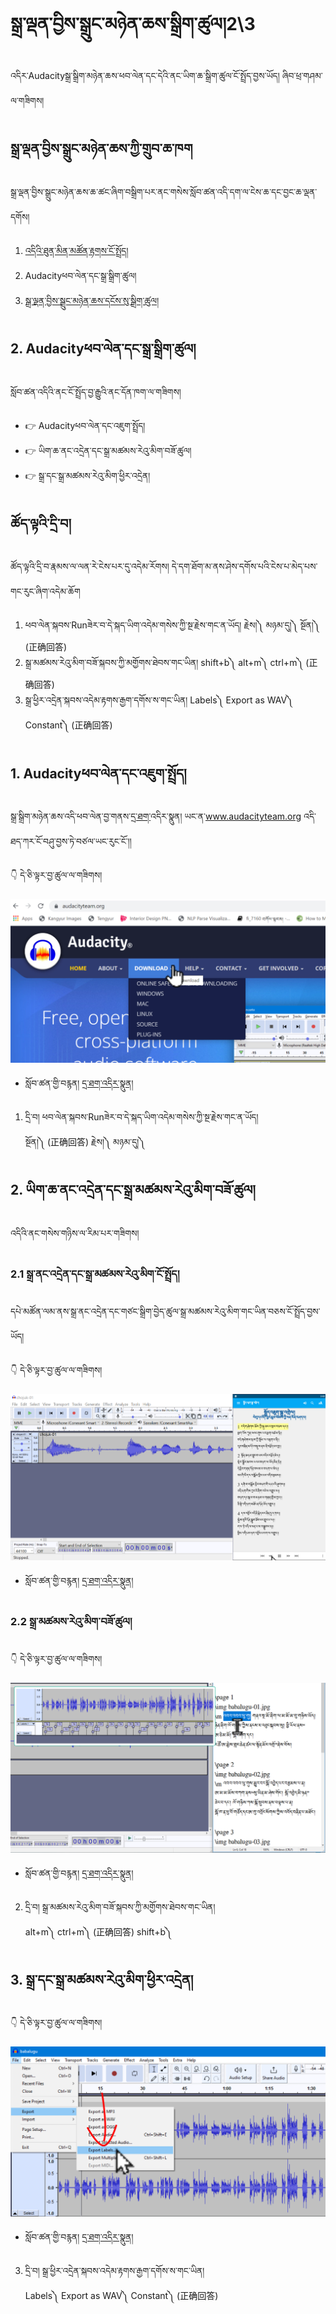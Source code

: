 # སྒྲ་ལྡན་བྱིས་སྒྲུང་མཉེན་ཆས་སྒྲིག་ཚུལ།2\3

འདིར་Audacityསྒྲ་སྒྲིག་མཉེན་ཆས་ཕབ་ལེན་དང་དེའི་ནང་ཡིག་ཆ་སྒྲིག་ཚུལ་ངོ་སྤྲོད་བྱས་ཡོད། ཞིབ་ཕྲ་གཤམ་ལ་གཟིགས།

## སྒྲ་ལྡན་བྱིས་སྒྲུང་མཉེན་ཆས་ཀྱི་གྲུབ་ཆ་ཁག

སྒྲ་ལྡན་བྱིས་སྒྲུང་མཉེན་ཆས་ཆ་ཚང་ཞིག་བསྒྲིག་པར་ནང་གསེས་སློབ་ཚན་འདི་དག་ལ་ངེས་ཆ་དང་བྱང་ཆ་ལྡན་དགོས།

1. [འདིའི་ཐུན་མིན་མཚོན་རྟགས་ངོ་སྤྲོད།](https://github.com/buda-base/budax/blob/master/howtoguides/RAB04/index.md)
2. Audacityཕབ་ལེན་དང་སྒྲ་སྒྲིག་ཚུལ།
3. [སྒྲ་ལྡན་བྱིས་སྒྲུང་མཉེན་ཆས་དངོས་སུ་སྒྲིག་ཚུལ།](https://github.com/buda-base/budax/blob/master/howtoguides/RAB06/index.md)

## 2. Audacityཕབ་ལེན་དང་སྒྲ་སྒྲིག་ཚུལ།

སློབ་ཚན་འདིའི་ནང་ངོ་སྤྲོད་བྱ་རྒྱུའི་ནང་དོན་ཁག་ལ་གཟིགས།

- 👉 Audacityཕབ་ལེན་དང་འཇུག་སྤྲོད།
- 👉 ཡིག་ཆ་ནང་འདྲེན་དང་སྒྲ་མཚམས་རེའུ་མིག་བཟོ་ཚུལ།
- 👉 སྒྲ་དང་སྒྲ་མཚམས་རེའུ་མིག་ཕྱིར་འདྲེན།

## ཚོད་ལྟའི་དྲི་བ།

ཚོད་ལྟའི་དྲི་བ་རྣམས་ལ་ལན་རེ་ངེས་པར་དུ་འདེམ་རོགས། དེ་དག་ཐོག་མ་ནས་ཤེས་དགོས་པའི་ངེས་པ་མེད་པས་གང་རུང་ཞིག་འདེམ་ཆོག

1. ཕབ་ལེན་སྐབས་Runཟེར་བ་དེ་སྐད་ཡིག་འདེམ་གསེས་ཀྱི་སྔ་རྗེས་གང་ན་ཡོད། རྗེས།༽ མཉམ་དུ།༽ སྔོན།༽ (正确回答)
2. སྒྲ་མཚམས་རེའུ་མིག་བཟོ་སྐབས་ཀྱི་མགྱོགས་ཐེབས་གང་ཡིན། shift+b༽ alt+m༽ ctrl+m༽ (正确回答)
3. སྒྲ་ཕྱིར་འདྲེན་སྐབས་འདེམ་རྟགས་རྒྱག་དགོས་ས་གང་ཡིན། Labels༽ Export as WAV༽ Constant༽ (正确回答)

## 1. Audacityཕབ་ལེན་དང་འཇུག་སྤྲོད།

སྒྲ་སྒྲིག་མཉེན་ཆས་འདི་ཕབ་ལེན་བྱ་གནས་[དྲ་ཐག་](https://www.audacityteam.org/)འདིར་སྣུན། ཡང་ན་www.audacityteam.org འདི་ཐད་ཀར་ངོ་བཤུ་བྱས་ཏེ་བཙལ་ཡང་རུང་ངོ་།།

👇 དེ་ཅི་ལྟར་བྱ་ཚུལ་ལ་གཟིགས།

![800](images/000001.png)


- སློབ་ཚན་གྱི་བརྙན། [དྲ་ཐག་འདིར་སྣུན།](https://drive.google.com/file/d/13yJTuNHQv932V1dhITeQGkVwdXgCtAzY/view?usp=share_link)


1. དྲི་བ། ཕབ་ལེན་སྐབས་Runཟེར་བ་དེ་སྐད་ཡིག་འདེམ་གསེས་ཀྱི་སྔ་རྗེས་གང་ན་ཡོད།  
སྔོན།༽ (正确回答) རྗེས།༽ མཉམ་དུ།༽ 

## 2. ཡིག་ཆ་ནང་འདྲེན་དང་སྒྲ་མཚམས་རེའུ་མིག་བཟོ་ཚུལ།

འདིའི་ནང་གསེས་གཉིས་ལ་རིམ་པར་གཟིགས།
### 2.1 སྒྲ་ནང་འདྲེན་དང་སྒྲ་མཚམས་རེའུ་མིག་ངོ་སྤྲོད། 

དཔེ་མཚོན་ལམ་ནས་སྒྲ་ནང་འདྲེན་དང་གཙང་སྒྲིག་བྱེད་ཚུལ་སྒྲ་མཚམས་རེའུ་མིག་གང་ཡིན་བཅས་ངོ་སྤྲོད་བྱས་ཡོད།

👇 དེ་ཅི་ལྟར་བྱ་ཚུལ་ལ་གཟིགས།

![800](images/000002.png)


- སློབ་ཚན་གྱི་བརྙན། [དྲ་ཐག་འདིར་སྣུན།](https://drive.google.com/file/d/1y1s4W-0cy8mgCdqfEzZF0Z0aA12Tq1Bu/view?usp=share_link)

### 2.2 སྒྲ་མཚམས་རེའུ་མིག་བཟོ་ཚུལ།


👇 དེ་ཅི་ལྟར་བྱ་ཚུལ་ལ་གཟིགས།

![800](images/000003.png)


- སློབ་ཚན་གྱི་བརྙན། [དྲ་ཐག་འདིར་སྣུན།](https://drive.google.com/file/d/1dj0ejgtLqPqIZ4KIZj9Qzt6PJfr5UR6O/view?usp=share_link)


2. དྲི་བ། སྒྲ་མཚམས་རེའུ་མིག་བཟོ་སྐབས་ཀྱི་མགྱོགས་ཐེབས་གང་ཡིན།  
alt+m༽ ctrl+m༽ (正确回答) shift+b༽
## 3. སྒྲ་དང་སྒྲ་མཚམས་རེའུ་མིག་ཕྱིར་འདྲེན།

👇 དེ་ཅི་ལྟར་བྱ་ཚུལ་ལ་གཟིགས།

![800](images/000004.png)
 

- སློབ་ཚན་གྱི་བརྙན། [དྲ་ཐག་འདིར་སྣུན།](https://drive.google.com/file/d/1KAp02CTTJP9Qk8LBqYoarU_8tZ49GSzl/view?usp=share_link)


3. དྲི་བ། སྒྲ་ཕྱིར་འདྲེན་སྐབས་འདེམ་རྟགས་རྒྱག་དགོས་ས་གང་ཡིན།  
Labels༽ Export as WAV༽ Constant༽ (正确回答)
